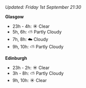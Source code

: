 *Updated: Friday 1st September 21:30*

**Glasgow**

* 23h - 4h: :sunny: Clear
* 5h, 6h: :partly_sunny: Partly Cloudy
* 7h, 8h: :cloud: Cloudy
* 9h, 10h: :partly_sunny: Partly Cloudy

**Edinburgh**

* 23h - 2h: :sunny: Clear
* 3h - 8h: :partly_sunny: Partly Cloudy
* 9h, 10h: :sunny: Clear
